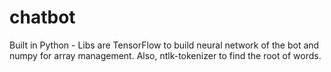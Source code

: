 # chatbot
Built in Python - Libs are TensorFlow to build neural network of the bot and numpy for array management. Also, ntlk-tokenizer to find the root of words. 
